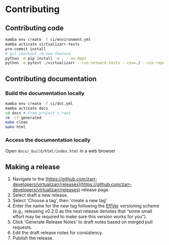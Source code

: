 # Contributing

## Contributing code

```bash
mamba env create -f ci/environment.yml
mamba activate virtualizarr-tests
pre-commit install
# git checkout -b new-feature
python -m pip install -e . --no-deps
python -m pytest ./virtualizarr --run-network-tests --cov=./ --cov-report=xml --verbose
```

## Contributing documentation

### Build the documentation locally

```bash
mamba env create -f ci/doc.yml
mamba activate docs
cd docs # From project's root
rm -rf generated
make clean
make html
```

### Access the documentation locally

Open `docs/_build/html/index.html` in a web browser

## Making a release

1. Navigate to the [https://github.com/zarr-developers/virtualizarr/releases](https://github.com/zarr-developers/virtualizarr/releases) release page.
2. Select draft a new release.
3. Select 'Choose a tag', then 'create a new tag'
4. Enter the name for the new tag following the [EffVer](https://jacobtomlinson.dev/effver/) versioning scheme (e.g., releasing v0.2.0 as the next release denotes that “some small effort may be required to make sure this version works for you”).
4. Click 'Generate Release Notes' to draft notes based on merged pull requests.
5. Edit the draft release notes for consistency.
6. Publish the release.

